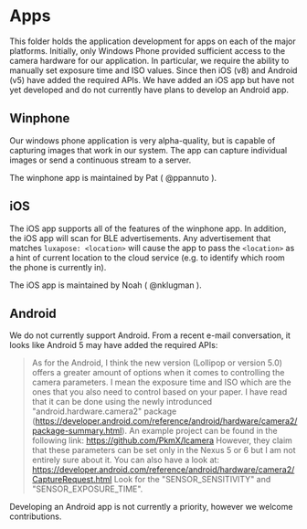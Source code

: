 Apps
====

This folder holds the application development for apps on each of the major
platforms. Initially, only Windows Phone provided sufficient access to the
camera hardware for our application. In particular, we require the ability
to manually set exposure time and ISO values. Since then iOS (v8) and
Android (v5) have added the required APIs. We have added an iOS app but have
not yet developed and do not currently have plans to develop an Android app.

Winphone
--------

Our windows phone application is very alpha-quality, but is capable of capturing
images that work in our system. The app can capture individual images or send a
continuous stream to a server.

The winphone app is maintained by Pat ( @ppannuto ).


iOS
---

The iOS app supports all of the features of the winphone app. In addition, the
iOS app will scan for BLE advertisements. Any advertisement that matches
`luxapose: <location>` will cause the app to pass the `<location>` as a hint
of current location to the cloud service (e.g. to identify which room the phone
is currently in).

The iOS app is maintained by Noah ( @nklugman ).


Android
-------

We do not currently support Android. From a recent e-mail conversation, it looks
like Android 5 may have added the required APIs:

> As for the Android, I think the new version (Lollipop or version 5.0) offers a greater amount of options when it comes to controlling the camera parameters. I mean the exposure time and ISO which are the ones that you also need to control based on your paper. I have read that it can be done using the newly introdunced "android.hardware.camera2" package (https://developer.android.com/reference/android/hardware/camera2/package-summary.html). An example project can be found in the following link: https://github.com/PkmX/lcamera
> However, they claim that these parameters can be set only in the Nexus 5 or 6 but I am not entirely sure about it. You can also have a look at:
> https://developer.android.com/reference/android/hardware/camera2/CaptureRequest.html
> Look for the "SENSOR_SENSITIVITY" and "SENSOR_EXPOSURE_TIME".

Developing an Android app is not currently a priority, however we welcome contributions.

